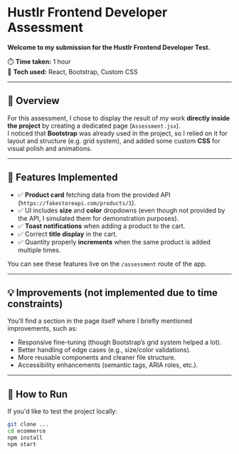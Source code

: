 # Hustlr Frontend Developer Assessment

**Welcome to my submission for the Hustlr Frontend Developer Test.**

⏱️ **Time taken:** 1 hour  
🎨 **Tech used:** React, Bootstrap, Custom CSS

---

## 📄 Overview

For this assessment, I chose to display the result of my work **directly inside the project** by creating a dedicated page (`Assessment.jsx`).  
I noticed that **Bootstrap** was already used in the project, so I relied on it for layout and structure (e.g. grid system), and added some custom **CSS** for visual polish and animations.

---

## 🔧 Features Implemented

- ✅ **Product card** fetching data from the provided API (`https://fakestoreapi.com/products/1`).
- ✅ UI includes **size** and **color** dropdowns (even though not provided by the API, I simulated them for demonstration purposes).
- ✅ **Toast notifications** when adding a product to the cart.
- ✅ Correct **title display** in the cart.
- ✅ Quantity properly **increments** when the same product is added multiple times.

You can see these features live on the `/assessment` route of the app.

---

## 💡 Improvements (not implemented due to time constraints)

You’ll find a section in the page itself where I briefly mentioned improvements, such as:

- Responsive fine-tuning (though Bootstrap’s grid system helped a lot).
- Better handling of edge cases (e.g., size/color validations).
- More reusable components and cleaner file structure.
- Accessibility enhancements (semantic tags, ARIA roles, etc.).

---

## 🚀 How to Run

If you'd like to test the project locally:

```bash
git clone ...
cd ecommerce
npm install
npm start

